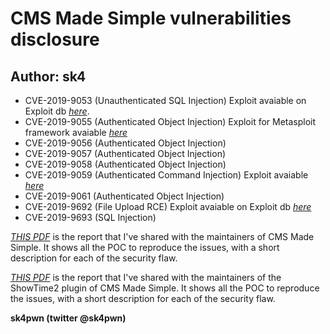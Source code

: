 # CMS Made Simple vulnerabilities disclosure

## Author: sk4

* CVE-2019-9053 (Unauthenticated SQL Injection) Exploit avaiable on Exploit db [_here_](https://www.exploit-db.com/exploits/46635).
* CVE-2019-9055 (Authenticated Object Injection) Exploit for Metasploit framework avaiable [_here_](https://github.com/rapid7/metasploit-framework/blob/master/modules/exploits/multi/http/cmsms_object_injection_rce.rb)
* CVE-2019-9056 (Authenticated Object Injection)
* CVE-2019-9057 (Authenticated Object Injection)
* CVE-2019-9058 (Authenticated Object Injection)
* CVE-2019-9059 (Authenticated Command Injection) Exploit avaiable [_here_](./CVE-2019-9059.py)
* CVE-2019-9061 (Authenticated Object Injection)
* CVE-2019-9692 (File Upload RCE) Exploit avaiable on Exploit db [_here_](https://www.exploit-db.com/exploits/46546)
* CVE-2019-9693 (SQL Injection)

[_THIS PDF_](./report_cmsms.pdf) is the report that I've shared with the maintainers of CMS Made Simple. It shows all the POC to reproduce the issues, with a short description for each of the security flaw.

[_THIS PDF_](./showtime_report.pdf) is the report that I've shared with the maintainers of the ShowTime2 plugin of CMS Made Simple. It shows all the POC to reproduce the issues, with a short description for each of the security flaw.

__sk4pwn (twitter @sk4pwn)__
